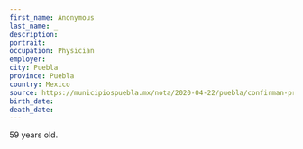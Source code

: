 ```yaml
---
first_name: Anonymous
last_name: _
description: 
portrait: 
occupation: Physician
employer: 
city: Puebla
province: Puebla
country: Mexico
source: https://municipiospuebla.mx/nota/2020-04-22/puebla/confirman-primer-m%C3%A9dico-muerto-en-puebla-por-contagio-de-covid19
birth_date: 
death_date: 
---
```


59 years old.